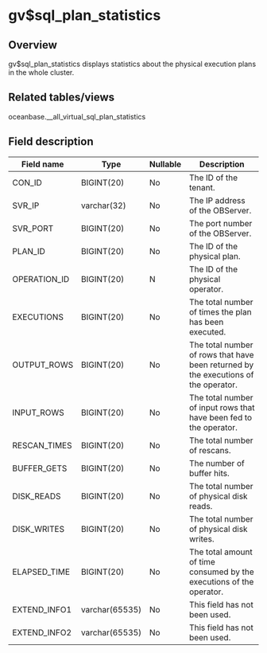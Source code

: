 gv$sql_plan_statistics 
===========================================



Overview 
-----------------

gv$sql_plan_statistics displays statistics about the physical execution plans in the whole cluster. 

Related tables/views 
-----------------------------

oceanbase.__all_virtual_sql_plan_statistics

Field description 
--------------------------



| **Field name** |    **Type**    | **Nullable** |                                   **Description**                                   |
|----------------|----------------|--------------|-------------------------------------------------------------------------------------|
| CON_ID         | BIGINT(20)     | No           | The ID of the tenant.                                                               |
| SVR_IP         | varchar(32)    | No           | The IP address of the OBServer.                                                     |
| SVR_PORT       | BIGINT(20)     | No           | The port number of the OBServer.                                                    |
| PLAN_ID        | BIGINT(20)     | No           | The ID of the physical plan.                                                        |
| OPERATION_ID   | BIGINT(20)     | N            | The ID of the physical operator.                                                    |
| EXECUTIONS     | BIGINT(20)     | No           | The total number of times the plan has been executed.                               |
| OUTPUT_ROWS    | BIGINT(20)     | No           | The total number of rows that have been returned by the executions of the operator. |
| INPUT_ROWS     | BIGINT(20)     | No           | The total number of input rows that have been fed to the operator.                  |
| RESCAN_TIMES   | BIGINT(20)     | No           | The total number of rescans.                                                        |
| BUFFER_GETS    | BIGINT(20)     | No           | The number of buffer hits.                                                          |
| DISK_READS     | BIGINT(20)     | No           | The total number of physical disk reads.                                            |
| DISK_WRITES    | BIGINT(20)     | No           | The total number of physical disk writes.                                           |
| ELAPSED_TIME   | BIGINT(20)     | No           | The total amount of time consumed by the executions of the operator.                |
| EXTEND_INFO1   | varchar(65535) | No           | This field has not been used.                                                       |
| EXTEND_INFO2   | varchar(65535) | No           | This field has not been used.                                                       |


